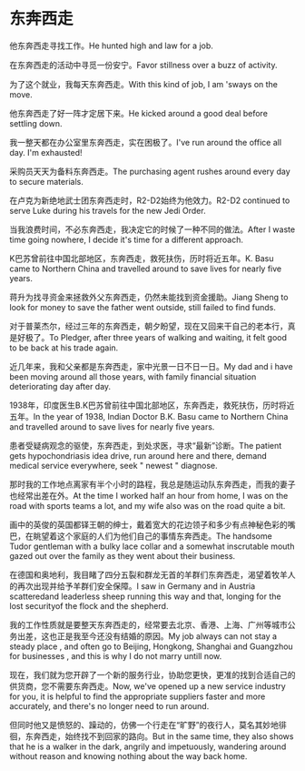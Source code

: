 # 东奔西走

<p><span class="chinese">他东奔西走寻找工作。</span><span class="english">He hunted high and law for a job.</span></p>

<p><span class="chinese">在东奔西走的活动中寻觅一份安宁。</span><span class="english">Favor stillness over a buzz of activity.</span></p>

<p><span class="chinese">为了这个就业，我每天东奔西走。</span><span class="english">With this kind of job, I am 'sways on the move.</span></p>

<p><span class="chinese">他东奔西走了好一阵才定居下来。</span><span class="english">He kicked around a good deal before settling down.</span></p>

<p><span class="chinese">我一整天都在办公室里东奔西走，实在困极了。</span><span class="english">I've run around the office all day. I'm exhausted!</span></p>

<p><span class="chinese">采购员天天为备料东奔西走。</span><span class="english">The purchasing agent rushes around every day to secure materials.</span></p>

<p><span class="chinese">在卢克为新绝地武士团东奔西走时，R2-D2始终为他效力。</span><span class="english">R2-D2 continued to serve Luke during his travels for the new Jedi Order.</span></p>

<p><span class="chinese">当我浪费时间，不必东奔西走，我决定它的时候了一种不同的做法。</span><span class="english">After I waste time going nowhere, I decide it's time for a different approach.</span></p>

<p><span class="chinese">K巴苏曾前往中国北部地区，东奔西走，救死扶伤，历时将近五年。</span><span class="english">K. Basu came to Northern China and travelled around to save lives for nearly five years.</span></p>

<p><span class="chinese">蒋升为找寻资金来拯救外父东奔西走，仍然未能找到资金援助。</span><span class="english">Jiang Sheng to look for money to save the father went outside, still failed to find funds.</span></p>

<p><span class="chinese">对于普莱杰尔，经过三年的东奔西走，朝夕盼望，现在又回来干自己的老本行，真是好极了。</span><span class="english">To Pledger, after three years of walking and waiting, it felt good to be back at his trade again.</span></p>

<p><span class="chinese">近几年来，我和父亲都是东奔西走，家中光景一日不日一日。</span><span class="english">My dad and i have been moving around all those years, with family financial situation deteriorating day after day.</span></p>

<p><span class="chinese">1938年，印度医生B.K巴苏曾前往中国北部地区，东奔西走，救死扶伤，历时将近五年。</span><span class="english">In the year of 1938, Indian Doctor B.K. Basu came to Northern China and travelled around to save lives for nearly five years.</span></p>

<p><span class="chinese">患者受疑病观念的驱使，东奔西走，到处求医，寻求“最新”诊断。</span><span class="english">The patient gets hypochondriasis idea drive, run around here and there, demand medical service everywhere, seek " newest " diagnose.</span></p>

<p><span class="chinese">那时我的工作地点离家有半个小时的路程，我总是随运动队东奔西走，而我的妻子也经常出差在外。</span><span class="english">At the time I worked half an hour from home, I was on the road with sports teams a lot, and my wife also was on the road quite a bit.</span></p>

<p><span class="chinese">画中的英俊的英国都铎王朝的绅士，戴着宽大的花边领子和多少有点神秘色彩的嘴巴，在眺望着这个家庭的人们为他们自己的事情东奔西走。</span><span class="english">The handsome Tudor gentleman with a bulky lace collar and a somewhat inscrutable mouth gazed out over the family as they went about their business.</span></p>

<p><span class="chinese">在德国和奥地利，我目睹了四分五裂和群龙无首的羊群们东奔西走，渴望着牧羊人的再次出现并给予羊群们安全保障。</span><span class="english">I saw in Germany and in Austria scatteredand leaderless sheep running this way and that, longing for the lost securityof the flock and the shepherd.</span></p>

<p><span class="chinese">我的工作性质就是要整天东奔西走的，经常要去北京、香港、上海、广州等城市公务出差，这也正是我至今还没有结婚的原因。</span><span class="english">My job always can not stay a steady place , and often go to Beijing, Hongkong, Shanghai and Guangzhou for businesses , and this is why I do not marry untill now.</span></p>

<p><span class="chinese">现在，我们就为您开辟了一个新的服务行业，协助您更快，更准的找到合适自己的供货商，您不需要东奔西走。</span><span class="english">Now, we've opened up a new service industry for you, it is helpful to find the appropriate suppliers faster and more accurately, and there's no longer need to run around.</span></p>

<p><span class="chinese">但同时他又是愤怒的、躁动的，仿佛一个行走在“旷野”的夜行人，莫名其妙地徘徊，东奔西走，始终找不到回家的路向。</span><span class="english">But in the same time, they also shows that he is a walker in the dark, angrily and impetuously, wandering around without reason and knowing nothing about the way back home.</span></p>

